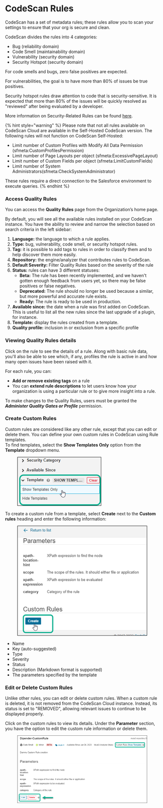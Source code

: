 # CodeScan Rules

CodeScan has a set of metadata rules; these rules allow you to scan your settings to ensure that your org is secure and clean.

CodeScan divides the rules into 4 categories:

* Bug (reliability domain)
* Code Smell (maintainability domain)
* Vulnerability (security domain)
* Security Hotspot (security domain)

For code smells and bugs, zero false positives are expected.

For vulnerabilities, the goal is to have more than 80% of issues be true positives.

Security hotspot rules draw attention to code that is security-sensitive. It is expected that more than 80% of the issues will be quickly resolved as "reviewed" after being evaluated by a developer.

More information on Security-Related Rules can be found [here](https://knowledgebase.autorabit.com/product-guides/codescan/quality-rules/security-related-rules).

{% hint style="warning" %}
Please note that not all rules available on CodeScan Cloud are available in the Self-Hosted CodeScan version. The following rules will not function on CodeScan Self-Hosted:

* Limit number of Custom Profiles with Modify All Data Permission (sfmeta:CustomProfilesPermission)
* Limit number of Page Layouts per object (sfmeta:ExcessivePageLayout)
* Limit number of Custom Fields per object (sfmeta:LimitCustomFields)
* Limit number of System Administrators(sfmeta:CheckSystemAdministrator)



These rules require a direct connection to the Salesforce environment to execute queries.&#x20;
{% endhint %}

### Access Quality Rules <a href="#access-quality-rules" id="access-quality-rules"></a>

You can access the **Quality Rules** page from the Organization’s home page.

By default, you will see all the available rules installed on your CodeScan instance. You have the ability to review and narrow the selection based on search criteria in the left sidebar:

1. **Language:** the language to which a rule applies.
2. **Type:** bug, vulnerability, code smell, or security hotspot rules.
3. **Tag:** it is possible to add tags to rules in order to classify them and to help discover them more easily.
4. **Repository:** the engine/analyzer that contributes rules to CodeScan.
5. **Default Severity:** Filter Quality Rules based on the severity of the rule
6. **Status:** rules can have 3 different statuses:
   * **Beta:** The rule has been recently implemented, and we haven't gotten enough feedback from users yet, so there may be false positives or false negatives.
   * **Deprecated:** The rule should no longer be used because a similar, but more powerful and accurate rule exists.
   * **Ready:** The rule is ready to be used in production.
7. **Available since:** the date when a rule was first added on CodeScan. This is useful to list all the new rules since the last upgrade of a plugin, for instance.
8. **Template:** display the rules created from a template.
9. **Quality profile:** inclusion in or exclusion from a specific profile

### Viewing Quality Rules details <a href="#viewing-quality-rules-details" id="viewing-quality-rules-details"></a>

Click on the rule to see the details of a rule. Along with basic rule data, you'll also be able to see which, if any, profiles the rule is active in and how many open issues have been raised with it.

For each rule, you can:

* **Add or remove existing tags** on a rule
* You can **extend rule descriptions** to let users know how your organization is using a particular rule or to give more insight into a rule.

To make changes to the Quality Rules, users must be granted the _**Administer Quality Gates or Profile**_ permission.

### Create Custom Rules <a href="#create-custom-rules" id="create-custom-rules"></a>

Custom rules are considered like any other rule, except that you can edit or delete them. You can define your own custom rules in CodeScan using Rule templates.\
To find templates, select the **Show Templates Only** option from the **Template** dropdown menu.

<figure><img src="../../../.gitbook/assets/image (74) (1) (1) (1) (1) (1) (1).png" alt=""><figcaption></figcaption></figure>

To create a custom rule from a template, select **Create** next to the **Custom rules** heading and enter the following information:

<figure><img src="../../../.gitbook/assets/image (75) (1) (1) (1) (1) (1).png" alt=""><figcaption></figcaption></figure>

* Name
* Key (auto-suggested)
* Type
* Severity
* Status
* Description (Markdown format is supported)
* The parameters specified by the template

### Edit or Delete Custom Rules <a href="#edit-or-delete-custom-rules" id="edit-or-delete-custom-rules"></a>

Unlike other rules, you can edit or delete custom rules. When a custom rule is deleted, it is not removed from the CodeScan Cloud instance. Instead, its status is set to "REMOVED", allowing relevant issues to continue to be displayed properly.

Click on the custom rules to view its details. Under the **Parameter** section, you have the option to edit the custom rule information or delete them.

<figure><img src="../../../.gitbook/assets/image (76) (1) (1) (1) (1) (1).png" alt=""><figcaption></figcaption></figure>
